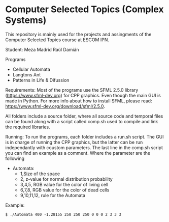# Computer Selected Topics (Complex Systems)

This repository is mainly used for the projects and assingments of the Computer Selected Topics course at ESCOM IPN. 

Student: Meza Madrid Raúl Damián 

Programs
* Cellular Automata 
* Langtons Ant
* Patterns in Life & Difussion

Requirements:
Most of the programs use the SFML 2.5.0 library  (https://www.sfml-dev.org) for CPP graphics. Even though the main GUI is made in Python. For more info about how to install SFML, please read: https://www.sfml-dev.org/download/sfml/2.5.0.

All folders include a source folder, where all source code and temporal files can be found along with a script called comp.sh used to compile and link the required libraries. 

Running: 
To run the programs, each folder includes a run.sh script. The GUI is in charge of running the CPP graphics, but the latter can be run independantly with coustom parameters. The last line in the comp.sh script you can find an example as a comment. Where the parameter are the following 

* Automata:
  * 1,Size of the space
  * 2, z-value for normal distribution probability
  * 3,4,5, RGB value for the color of living cell
  * 6,7,8, RGB value for the color of dead cells
  * 9,10,11,12, rule for the Automata 

Example:

`$ ./Automata 400 -1.28155 250 250 250 0 0 0 2 3 3 3`
